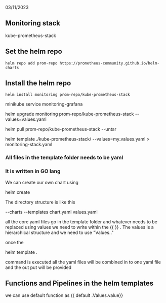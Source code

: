 03/11/2023

## Monitoring stack

kube-prometheus-stack

## Set the helm repo
```
helm repo add prom-repo https://prometheus-community.github.io/helm-charts
```
## Install the helm repo

```
helm install monitoring prom-repo/kube-prometheus-stack
```


minikube service monitoring-grafana

helm upgrade monitoring prom-repo/kube-prometheus-stack --values=values.yaml


helm pull prom-repo/kube-prometheus-stack --untar


helm template ./kube-prometheus-stack/ --values=my_values.yaml > monitoring-stack.yaml

### All files in the template folder needs to be yaml

### It is written in GO lang

We can create our own chart using 

helm create <projectname>

The directory structure is like this

--charts
--templates
chart.yaml
values.yaml

all the core yaml files go in the template folder and whatever needs to be replaced using values we need to write within the {{ }} . The values is a hierarchical structure and we need to use "Values.<name>.<name>"

once the 

helm template . 

command is executed all the yaml files will be combined in to one yaml file and the out put will be provided

## Functions and Pipelines in the helm templates

we can use default function as {{ default <default value> .Values.value}}



